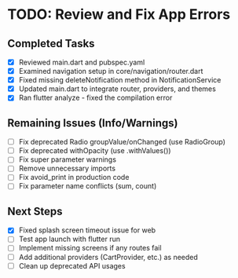 # TODO: Review and Fix App Errors

## Completed Tasks
- [x] Reviewed main.dart and pubspec.yaml
- [x] Examined navigation setup in core/navigation/router.dart
- [x] Fixed missing deleteNotification method in NotificationService
- [x] Updated main.dart to integrate router, providers, and themes
- [x] Ran flutter analyze - fixed the compilation error

## Remaining Issues (Info/Warnings)
- [ ] Fix deprecated Radio groupValue/onChanged (use RadioGroup)
- [ ] Fix deprecated withOpacity (use .withValues())
- [ ] Fix super parameter warnings
- [ ] Remove unnecessary imports
- [ ] Fix avoid_print in production code
- [ ] Fix parameter name conflicts (sum, count)

## Next Steps
- [x] Fixed splash screen timeout issue for web
- [ ] Test app launch with flutter run
- [ ] Implement missing screens if any routes fail
- [ ] Add additional providers (CartProvider, etc.) as needed
- [ ] Clean up deprecated API usages
